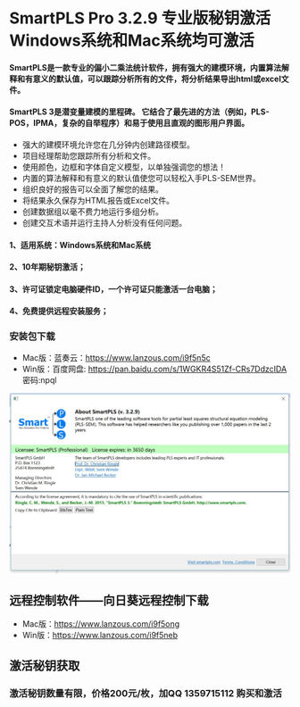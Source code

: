 # SmartPLS Pro 3.2.9 专业版秘钥激活 Windows系统和Mac系统均可激活

#### SmartPLS是一款专业的偏小二乘法统计软件，拥有强大的建模环境，内置算法解释和有意义的默认值，可以跟踪分析所有的文件，将分析结果导出html或excel文件。

#### SmartPLS 3是潜变量建模的里程碑。 它结合了最先进的方法（例如，PLS-POS，IPMA，复杂的自举程序）和易于使用且直观的图形用户界面。

* 强大的建模环境允许您在几分钟内创建路径模型。
* 项目经理帮助您跟踪所有分析和文件。
* 使用颜色，边框和字体自定义模型，以单独强调您的想法！
* 内置的算法解释和有意义的默认值使您可以轻松入手PLS-SEM世界。
* 组织良好的报告可以全面了解您的结果。
* 将结果永久保存为HTML报告或Excel文件。
* 创建数据组以毫不费力地运行多组分析。
* 创建交互术语并运行主持人分析没有任何问题。

#### 1、适用系统：Windows系统和Mac系统
#### 2、10年期秘钥激活；
#### 3、许可证锁定电脑硬件ID，一个许可证只能激活一台电脑；
#### 4、免费提供远程安装服务；


### 安装包下载
* Mac版：蓝奏云：https://www.lanzous.com/i9f5n5c
* Win版：百度网盘: https://pan.baidu.com/s/1WGKR4S51Zf-CRs7DdzcIDA  密码:npql


![](https://raw.githubusercontent.com/Qiyafeng/QSR/master/20200217100738.png)


## 远程控制软件——向日葵远程控制下载

* Mac版：https://www.lanzous.com/i9f5ong
* Win版：https://www.lanzous.com/i9f5neb



## 激活秘钥获取
### 激活秘钥数量有限，价格200元/枚，加QQ 1359715112 购买和激活



